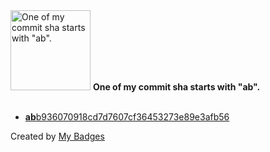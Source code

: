 <img src="https://my-badges.github.io/my-badges/ab-commit.png" alt="One of my commit sha starts with &quot;ab&quot;." title="One of my commit sha starts with &quot;ab&quot;." width="128">
<strong>One of my commit sha starts with &quot;ab&quot;.</strong>
<br><br>

- <a href="https://github.com/ZuBB/portage3/commit/abb936070918cd7d7607cf36453273e89e3afb56"><strong>ab</strong>b936070918cd7d7607cf36453273e89e3afb56</a>


Created by <a href="https://github.com/my-badges/my-badges">My Badges</a>